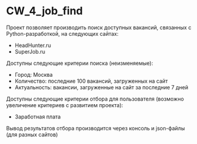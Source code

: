 # CW_4_job_find

Проект позволяет производить поиск доступных вакансий, связанных с Python-разработкой, на следующих сайтах:
- HeadHunter.ru
- SuperJob.ru

Доступны следующие критерии поиска (неизменяемые):
- Город: Москва
- Количество: последние 100 вакансий, загруженных на сайт
- Актуальность: вакансии, загруженные на сайт за последние 7 дней

Доступны следующие критерии отбора для пользователя (возможно увеличение критериев с развитием проекта):
- Заработная плата

Вывод результатов отбора производится через консоль и json-файлы (для разных сайтов)